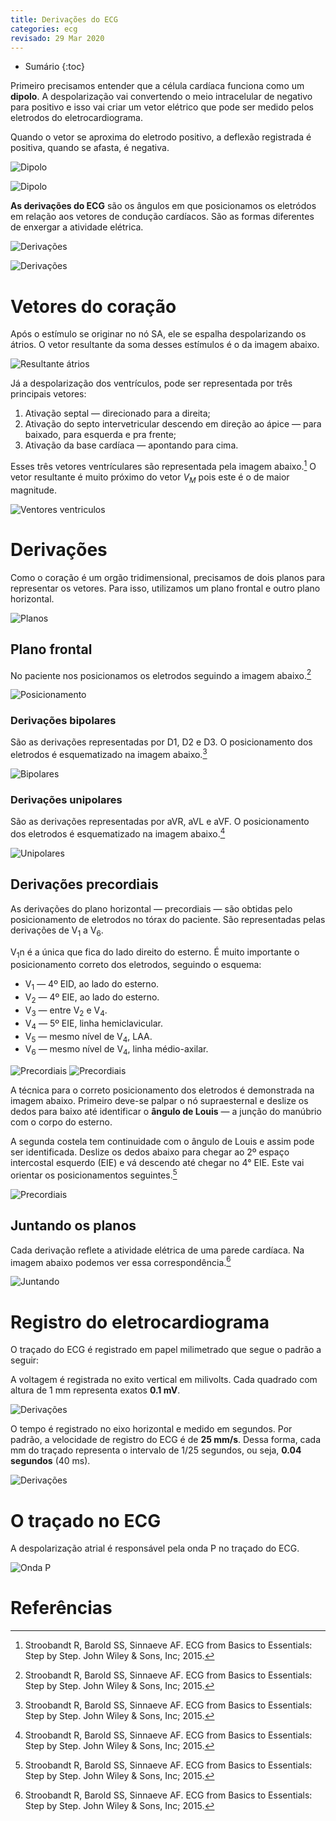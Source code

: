 ```yaml
---
title: Derivações do ECG
categories: ecg
revisado: 29 Mar 2020
---
```


* Sumário
{:toc}

Primeiro precisamos entender que a célula cardíaca funciona como um **dipolo**. A despolarização vai convertendo o meio intracelular de negativo para positivo e isso vai criar um vetor elétrico que pode ser medido pelos eletrodos do eletrocardiograma.

Quando o vetor se aproxima do eletrodo positivo, a deflexão registrada é positiva, quando se afasta, é negativa.

![Dipolo](/assets/ecg/origin.png)

![Dipolo](/assets/ecg/35647b53907cf43de9ec1a488503a3790ee2b3d6.png)



**As derivações do ECG** são os ângulos em que posicionamos os eletródos em relação aos vetores de condução cardíacos. São as formas diferentes de enxergar a atividade elétrica.

![Derivações](/assets/ecg/ecg5.jpeg)

![Derivações](/assets/ecg/esquema-derivacoes.png)

# Vetores do coração

Após o estímulo se originar no nó SA, ele se espalha despolarizando os átrios. O vetor resultante da soma desses estímulos é o da imagem abaixo.

![Resultante átrios](/assets/ecg/resultante-atrio.png)

Já a despolarização dos ventrículos, pode ser representada por três principais vetores:

1. Ativação septal — direcionado para a direita;
2. Ativação do septo intervetricular descendo em direção ao ápice — para baixado, para esquerda e pra frente;
3. Ativação da base cardíaca — apontando para cima.

Esses três vetores ventrículares são representada pela imagem abaixo.[^Stroobandt] O vetor resultante é muito próximo do vetor *V<sub>M</sub>* pois este é o de maior magnitude.

![Ventores ventriculos](/assets/ecg/ec01f009b.jpg)

# Derivações

Como o coração é um orgão tridimensional, precisamos de dois planos para representar os vetores. Para isso, utilizamos um plano frontal e outro plano horizontal.

![Planos](/assets/ecg/fig1.3.jpg)

## Plano frontal

No paciente nos posicionamos os eletrodos seguindo a imagem abaixo.[^Stroobandt]

![Posicionamento](/assets/ecg/ec02f001a.jpg)

### Derivações bipolares

São as derivações representadas por D1, D2 e D3. O posicionamento dos eletrodos é esquematizado na imagem abaixo.[^Stroobandt]

![Bipolares](/assets/ecg/ec02f006a.jpg)

### Derivações unipolares

São as derivações representadas por aVR, aVL e aVF. O posicionamento dos eletrodos é esquematizado na imagem abaixo.[^Stroobandt]

![Unipolares](/assets/ecg/ec02f008a.jpg)

## Derivações precordiais

As derivações do plano horizontal — precordiais — são obtidas pelo posicionamento de eletrodos no tórax do paciente. São representadas pelas derivações de V<sub>1</sub> a V<sub>6</sub>.

V<sub>1</sub>n é a única que fica do lado direito do esterno. É muito importante o posicionamento correto dos eletrodos, seguindo o esquema:

* V<sub>1</sub> — 4º EID, ao lado do esterno.
* V<sub>2</sub> — 4º EIE, ao lado do esterno.
* V<sub>3</sub> — entre V<sub>2</sub> e V<sub>4</sub>.
* V<sub>4</sub> — 5º EIE, linha hemiclavicular.
* V<sub>5</sub> — mesmo nível de V<sub>4</sub>, LAA.
* V<sub>6</sub> — mesmo nível de V<sub>4</sub>, linha médio-axilar.

![Precordiais](/assets/ecg/ec02f009a.jpg)
![Precordiais](/assets/ecg/precordial.png)

A técnica para o correto posicionamento dos eletrodos é demonstrada na imagem abaixo. Primeiro deve-se palpar o nó supraesternal e deslize os dedos para baixo até identificar o **ângulo de Louis** — a junção do manúbrio com o corpo do esterno.

A segunda costela tem continuidade com o ângulo de Louis e assim pode ser identificada. Deslize os dedos abaixo para chegar ao 2º espaço intercostal esquerdo (EIE) e vá descendo até chegar no 4° EIE. Este vai orientar os posicionamentos seguintes.[^Stroobandt]

![Precordiais](/assets/ecg/posicionamento.png)

## Juntando os planos

Cada derivação reflete a atividade elétrica de uma parede cardíaca. Na imagem abaixo podemos ver essa correspondência.[^Stroobandt]

![Juntando](/assets/ecg/soma.png)


# Registro do eletrocardiograma

O traçado do ECG é registrado em papel milimetrado que segue o padrão a seguir:

A voltagem é registrada no exito vertical em milivolts. Cada quadrado com altura de 1 mm representa exatos **0.1 mV**.

![Derivações](/assets/ecg/ec02f002a.jpg)

O tempo é registrado no eixo horizontal e medido em segundos. Por padrão, a velocidade de registro do ECG é de **25 mm/s**. Dessa forma, cada mm do traçado representa o intervalo de 1/25 segundos, ou seja, **0.04 segundos** (40 ms).

![Derivações](/assets/ecg/ec02f003a.jpg)

# O traçado no ECG

A despolarização atrial é responsável pela onda P no traçado do ECG. 

![Onda P](/assets/cardiologia/ondap3.jpeg)


# Referências

[^Stroobandt]: Stroobandt R, Barold SS, Sinnaeve AF. ECG from Basics to Essentials: Step by Step. John Wiley & Sons, Inc; 2015.